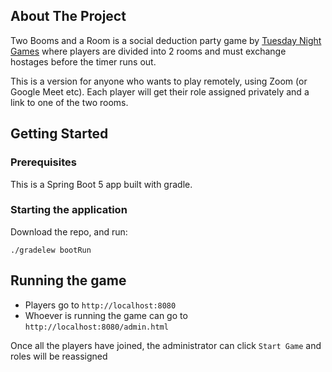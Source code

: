 ## About The Project


Two Booms and a Room is a social deduction party game by [Tuesday Night Games](https://www.tuesdayknightgames.com/tworoomsandaboom) where players are divided into 2 rooms and must exchange hostages before the timer runs out.

This is a version for anyone who wants to play remotely, using Zoom (or Google Meet etc). Each player will get their role assigned privately and a link to one of the two rooms. 

## Getting Started

### Prerequisites
This is a Spring Boot 5 app built with gradle. 

### Starting the application
Download the repo, and run:

```
./gradelew bootRun
```


## Running the game

- Players go to `http://localhost:8080`
- Whoever is running the game can go to `http://localhost:8080/admin.html`

Once all the players have joined, the administrator can click `Start Game` and roles will be reassigned
